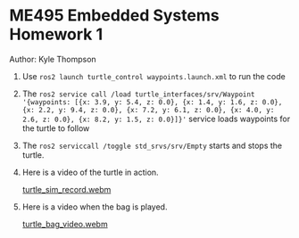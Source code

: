 # ME495 Embedded Systems Homework 1
Author: Kyle Thompson
1. Use `ros2 launch turtle_control waypoints.launch.xml` to run the code
2. The `ros2 service call /load turtle_interfaces/srv/Waypoint '{waypoints: [{x: 3.9, y: 5.4, z: 0.0}, {x: 1.4, y: 1.6, z: 0.0}, {x: 2.2, y: 9.4, z: 0.0}, {x: 7.2, y: 6.1, z: 0.0}, {x: 4.0, y: 2.6, z: 0.0}, {x: 8.2, y: 1.5, z: 0.0}]}'` service loads waypoints for the turtle to follow
3. The `ros2 serviccall /toggle std_srvs/srv/Empty` starts and stops the turtle.
4. Here is a video of the turtle in action.

   [turtle_sim_record.webm](https://github.com/user-attachments/assets/0a196827-a503-4fdf-862b-a900169b6f76)

5. Here is a video when the bag is played.

   [turtle_bag_video.webm](https://github.com/user-attachments/assets/1d5497d5-cd20-43ad-8355-a3135d26f143)
